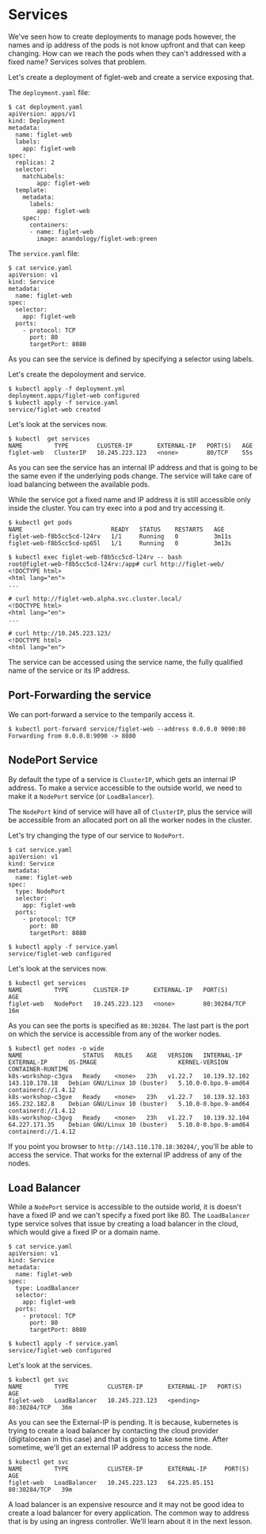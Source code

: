 # Services

We've seen how to create deployments to manage pods however, the names and ip address of the pods is not know upfront and that can keep changing. How can we reach the pods when they can't addressed with a fixed name? Services solves that problem.

Let's create a deployment of figlet-web and create a service exposing that.

The `deployment.yaml` file:

```
$ cat deployment.yaml
apiVersion: apps/v1
kind: Deployment
metadata:
  name: figlet-web
  labels:
    app: figlet-web
spec:
  replicas: 2
  selector:
    matchLabels:
        app: figlet-web
  template:
    metadata:
      labels:
        app: figlet-web
    spec:
      containers:
      - name: figlet-web
        image: anandology/figlet-web:green
```

The `service.yaml` file:

```
$ cat service.yaml
apiVersion: v1
kind: Service
metadata:
  name: figlet-web
spec:
  selector:
    app: figlet-web
  ports:
    - protocol: TCP
      port: 80
      targetPort: 8080
```

As you can see the service is defined by specifying a selector using labels.

Let's create the depoloyment and service.

```
$ kubectl apply -f deployment.yml
deployment.apps/figlet-web configured
$ kubectl apply -f service.yaml
service/figlet-web created
```

Let's look at the services now.

```
$ kubectl  get services
NAME         TYPE        CLUSTER-IP       EXTERNAL-IP   PORT(S)   AGE
figlet-web   ClusterIP   10.245.223.123   <none>        80/TCP    55s
```

As you can see the service has an internal IP address and that is going
to be the same even if the underlying pods change. The service will take care of load balancing between the available pods.

While the service got a fixed name and IP address it is still accessible only inside the cluster. You can try exec into a pod and try accessing it.

```
$ kubectl get pods
NAME                         READY   STATUS    RESTARTS   AGE
figlet-web-f8b5cc5cd-l24rv   1/1     Running   0          3m11s
figlet-web-f8b5cc5cd-sp65l   1/1     Running   0          3m13s

$ kubectl exec figlet-web-f8b5cc5cd-l24rv -- bash
root@figlet-web-f8b5cc5cd-l24rv:/app# curl http://figlet-web/
<!DOCTYPE html>
<html lang="en">
...

# curl http://figlet-web.alpha.svc.cluster.local/
<!DOCTYPE html>
<html lang="en">
...

# curl http://10.245.223.123/
<!DOCTYPE html>
<html lang="en">
```

The service can be accessed using the service name, the fully qualified name of the service or its IP address.

## Port-Forwarding the service

We can port-forward a service to the temparily access it.

```
$ kubectl port-forward service/figlet-web --address 0.0.0.0 9090:80
Forwarding from 0.0.0.0:9090 -> 8080
```

## NodePort Service

By default the type of a service is `ClusterIP`, which gets an internal IP address. To make a service accessible to the outside world, we need to make it a `NodePort` service (or `LoadBalancer`).

The `NodePort` kind of service will have all of `ClusterIP`, plus the service will be accessible from an allocated port on all the worker nodes in the cluster.

Let's try changing the type of our service to `NodePort`.

```
$ cat service.yaml
apiVersion: v1
kind: Service
metadata:
  name: figlet-web
spec:
  type: NodePort
  selector:
    app: figlet-web
  ports:
    - protocol: TCP
      port: 80
      targetPort: 8080

$ kubectl apply -f service.yaml
service/figlet-web configured
```

Let's look at the services now.

```
$ kubectl get services
NAME         TYPE       CLUSTER-IP       EXTERNAL-IP   PORT(S)        AGE
figlet-web   NodePort   10.245.223.123   <none>        80:30284/TCP   16m
```

As you can see the ports is specified as `80:30284`. The last part is the port on which the service is accessible from any of the worker nodes.

```
$ kubectl get nodes -o wide
NAME                 STATUS   ROLES    AGE   VERSION   INTERNAL-IP     EXTERNAL-IP      OS-IMAGE                       KERNEL-VERSION         CONTAINER-RUNTIME
k8s-workshop-c3gva   Ready    <none>   23h   v1.22.7   10.139.32.102   143.110.178.18   Debian GNU/Linux 10 (buster)   5.10.0-0.bpo.9-amd64   containerd://1.4.12
k8s-workshop-c3gve   Ready    <none>   23h   v1.22.7   10.139.32.103   165.232.182.8    Debian GNU/Linux 10 (buster)   5.10.0-0.bpo.9-amd64   containerd://1.4.12
k8s-workshop-c3gvg   Ready    <none>   23h   v1.22.7   10.139.32.104   64.227.171.35    Debian GNU/Linux 10 (buster)   5.10.0-0.bpo.9-amd64   containerd://1.4.12
```

If you point you browser to `http://143.110.178.18:30284/`, you'll be able to access the service. That works for the external IP address of any of the nodes.

## Load Balancer

While a `NodePort` service is accessible to the outside world, it is doesn't have a fixed IP and we can't specify a fixed port like 80. The `LoadBalancer` type service solves that issue by creating a load balancer in the cloud, which would give a fixed IP or a domain name.

```
$ cat service.yaml
apiVersion: v1
kind: Service
metadata:
  name: figlet-web
spec:
  type: LoadBalancer
  selector:
    app: figlet-web
  ports:
    - protocol: TCP
      port: 80
      targetPort: 8080

$ kubectl apply -f service.yaml
service/figlet-web configured
```

Let's look at the services.

```
$ kubectl get svc
NAME         TYPE           CLUSTER-IP       EXTERNAL-IP   PORT(S)        AGE
figlet-web   LoadBalancer   10.245.223.123   <pending>     80:30284/TCP   36m
```

As you can see the External-IP is pending. It is because, kubernetes is trying to create a load balancer by contacting the cloud provider (digitalocean in this case) and that is going to take some time. After sometime, we'll get an external IP address to access the node.

```
$ kubectl get svc
NAME         TYPE           CLUSTER-IP       EXTERNAL-IP     PORT(S)        AGE
figlet-web   LoadBalancer   10.245.223.123   64.225.85.151   80:30284/TCP   39m
```

A load balancer is an expensive resource and it may not be good idea to create a load balancer for every application. The common way to address that is by using an ingress controller. We'll learn about it in the next lesson.
